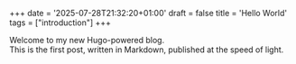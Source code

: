 +++
date = '2025-07-28T21:32:20+01:00'
draft = false
title = 'Hello World'
tags = ["introduction"]
+++

Welcome to my new Hugo-powered blog.  
This is the first post, written in Markdown, published at the speed of light.
